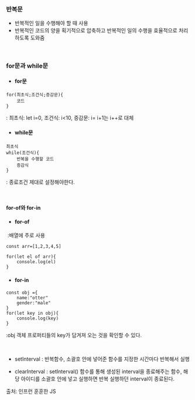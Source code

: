 ### 반복문

- 반복적인 일을 수행해야 할 때 사용
- 반복적인 코드의 양을 획기적으로 압축하고 반복적인 일의 수행을 효율적으로 처리하도록 도와줌

<br>

### for문과 while문

- #### for문

```
for(최초식;조건식;증감문){
	코드
}
```

: 최초식: let i=0, 조건식: i<10, 증감문: i= i+1는 i++로 대체

- #### while문

```
최초식
while(조건식){
	반복을 수행할 코드
	증감식
}
```

: 종료조건 제대로 설정해야한다.

<br>

#### for-of와 for-in

- #### for-of

​	:배열에 주로 사용

```
const arr=[1,2,3,4,5]

for(let el of arr){
	console.log(el)
}
```

- #### for-in

```
const obj ={
	name:"otter"
	gender:"male"
}
for(let key in obj){
	console.log(key)
}
```

:obj 객체 프로퍼티들의 key가 담겨져 오는 것을 확인할 수 있다.

<br>

- setInterval : 반복함수, 소괄호 안에 넣어준 함수를 지정한 시간마다 반복해서 실행

- clearInterval : setInterval() 함수를 통해 생성된 interval을 종료해주는 함수, 해당 아이디를 소괄호 안에 넣고 실행하면 반복 실행하던 interval이 종료된다.

  

출처: 인프런 훈훈한 JS